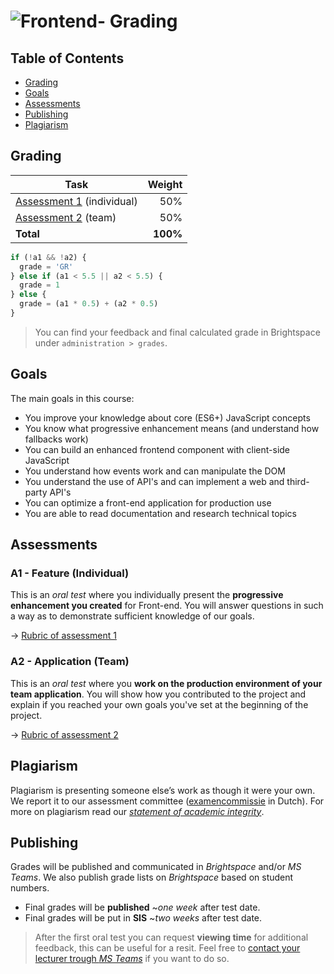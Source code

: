 # ![Frontend- Grading][banner]

## Table of Contents

*   [Grading](#grade)
*   [Goals](#lgoals)
*   [Assessments](#assesments)
*   [Publishing](#publishing)
*   [Plagiarism](#plagiarism)

## Grading

| Task                                |   Weight |
| ----------------------------------  | -------: |
| [Assessment 1][a1] (individual)        |      50% |
| [Assessment 2][a2] (team)            |      50% |
| **Total**                           | **100%** |


```js
if (!a1 && !a2) {
  grade = 'GR'
} else if (a1 < 5.5 || a2 < 5.5) {
  grade = 1
} else {
  grade = (a1 * 0.5) + (a2 * 0.5)
}
```

> You can find your feedback and final calculated grade in Brightspace under `administration > grades`.

## Goals

The main goals in this course:

* You improve your knowledge about core (ES6+) JavaScript concepts
* You know what progressive enhancement means (and understand how fallbacks work)
* You can build an enhanced frontend component with client-side JavaScript
* You understand how events work and can manipulate the DOM
* You understand the use of API's and can implement a web and third-party API's
* You can optimize a front-end application for production use
* You are able to read documentation and research technical topics

## Assessments

### A1 - Feature (Individual)
This is an *oral test* where you individually present the **progressive enhancement you created** for Front-end. You will answer questions in such a way as to demonstrate sufficient knowledge of our goals.

→ [Rubric of assessment 1][a1]

### A2 - Application (Team)
This is an *oral test* where you **work on the production environment of your team application**. You will show how you contributed to the project and explain if you reached your own goals you've set at the beginning of the project.

→ [Rubric of assessment 2][a2]

## Plagiarism

Plagiarism is presenting someone else’s work as though it were your own. We report it to our assessment committee
([examencommissie](https://dlo.mijnhva.nl/d2l/le/lessons/124294/lessons/302524) in Dutch). For more on plagiarism read our [_statement of academic integrity_](https://github.com/cmda-bt/fe-course-21-22/blob/main/docs/plagiarism.md).


## Publishing
Grades will be published and communicated in _Brightspace_ and/or _MS Teams_. We also publish grade lists on _Brightspace_ based on student numbers.

* Final grades will be **published** ~_one week_ after test date.
* Final grades will be put in **SIS** ~_two weeks_ after test date.

> After the first oral test you can request **viewing time** for additional feedback, this can be useful for a resit. Feel free to [contact your lecturer trough _MS Teams_](/readme#synopsis) if you want to do so.

[banner]: https://cmda-bt.github.io/fe-course-21-22/assets/banner.svg
[a1]: https://github.com/cmda-bt/fe-course-21-22/blob/main/grading/a1.md
[a2]: https://github.com/cmda-bt/fe-course-21-22/blob/main/grading/a2.md
[grading]: /grading/readme.md
